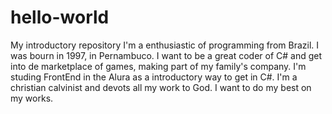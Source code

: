 # hello-world
My introductory repository
I'm a enthusiastic of programming from Brazil.
I was bourn in 1997, in Pernambuco.
I want to be a great coder of C# and get into de marketplace of games, making part of my family's company.
I'm studing FrontEnd in the Alura as a introductory way to get in C#.
I'm a christian calvinist and devots all my work to God.
I want to do my best on my works.

